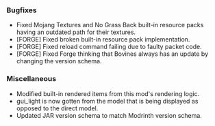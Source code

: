 ### Bugfixes
- Fixed Mojang Textures and No Grass Back built-in resource packs having an outdated path for their textures.
- [FORGE] Fixed broken built-in resource pack implementation.
- [FORGE] Fixed reload command failing due to faulty packet code.
- [FORGE] Fixed Forge thinking that Bovines always has an update by changing the version schema. 

### Miscellaneous
- Modified built-in rendered items from this mod's rendering logic.
- gui_light is now gotten from the model that is being displayed as opposed to the direct model.
- Updated JAR version schema to match Modrinth version schema.